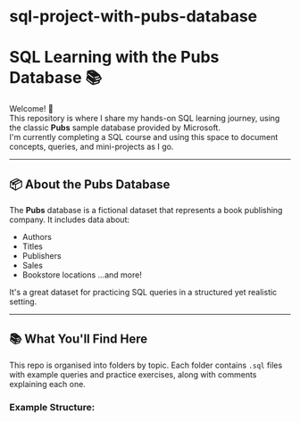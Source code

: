 # sql-project-with-pubs-database
# SQL Learning with the Pubs Database 📚

Welcome! 👋  
This repository is where I share my hands-on SQL learning journey, using the classic **Pubs** sample database provided by Microsoft.  
I'm currently completing a SQL course and using this space to document concepts, queries, and mini-projects as I go.

---

## 📦 About the Pubs Database

The **Pubs** database is a fictional dataset that represents a book publishing company. It includes data about:
- Authors
- Titles
- Publishers
- Sales
- Bookstore locations
...and more!

It's a great dataset for practicing SQL queries in a structured yet realistic setting.

---

## 📚 What You'll Find Here

This repo is organised into folders by topic. Each folder contains `.sql` files with example queries and practice exercises, along with comments explaining each one.

### Example Structure:
